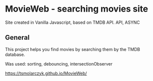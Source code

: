 # MovieWeb - searching movies site

Site created in Vanilla Javascript, based on TMDB API.
API, ASYNC

## General

This project helps you find movies by searching them by the TMDB database.

Was used: sorting, debouncing, intersectionObserver

https://tsmolarczyk.github.io/MovieWeb/
